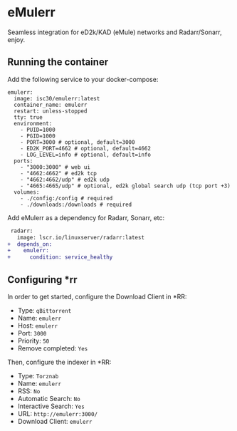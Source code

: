 # eMulerr

Seamless integration for eD2k/KAD (eMule) networks and Radarr/Sonarr, enjoy.

## Running the container

Add the following service to your docker-compose:

```
emulerr:
  image: isc30/emulerr:latest
  container_name: emulerr
  restart: unless-stopped
  tty: true
  environment:
    - PUID=1000
    - PGID=1000
    - PORT=3000 # optional, default=3000
    - ED2K_PORT=4662 # optional, default=4662
    - LOG_LEVEL=info # optional, default=info
  ports:
    - "3000:3000" # web ui
    - "4662:4662" # ed2k tcp
    - "4662:4662/udp" # ed2k udp
    - "4665:4665/udp" # optional, ed2k global search udp (tcp port +3)
  volumes:
    - ./config:/config # required
    - ./downloads:/downloads # required
```

Add eMulerr as a dependency for Radarr, Sonarr, etc:

```diff
 radarr:
   image: lscr.io/linuxserver/radarr:latest
+  depends_on:
+    emulerr:
+      condition: service_healthy
```

## Configuring *rr

In order to get started, configure the Download Client in *RR:

- Type: `qBittorrent`
- Name: `emulerr`
- Host: `emulerr`
- Port: `3000`
- Priority: `50`
- Remove completed: `Yes`

Then, configure the indexer in *RR:

- Type: `Torznab`
- Name: `emulerr`
- RSS: `No`
- Automatic Search: `No`
- Interactive Search: `Yes`
- URL: `http://emulerr:3000/`
- Download Client: `emulerr`

